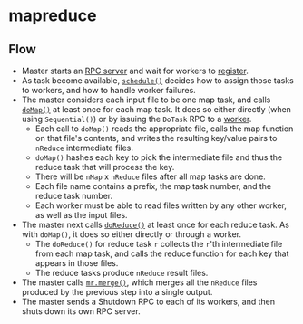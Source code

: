 # mapreduce

## Flow

- Master starts an [RPC server](master_rpc.go) and wait for workers to 
  [register](master.go).
- As task become available, [`schedule()`](schedule.go) decides how to assign
  those tasks to workers, and how to handle worker failures.
- The master considers each input file to be one map task, and calls 
  [`doMap()`](common_map.go) at least once for each map task. It does so
  either directly (when using `Sequential()`) or by issuing the `DoTask` RPC to a
  [worker](worker.go).
  - Each call to `doMap()` reads the appropriate file, calls the map function on
    that file's contents, and writes the resulting key/value pairs to `nReduce`
    intermediate files.
  - `doMap()` hashes each key to pick the intermediate file and thus the reduce
    task that will process the key.
  - There will be `nMap` x `nReduce` files after all map tasks are done.
  - Each file name contains a prefix, the map task number, and the reduce task
    number.
  - Each worker must be able to read files written by any other worker, as well
    as the input files.
- The master next calls [`doReduce()`](common_reduce.go) at least once for each
  reduce task. As with `doMap()`, it does so either directly or through a worker.
  - The `doReduce()` for reduce task `r` collects the `r`'th intermediate file from
    each map task, and calls the reduce function for each key that appears in
    those files.
  - The reduce tasks produce `nReduce` result files.
- The master calls [`mr.merge()`](master_splitmerge.go), which merges all the
  `nReduce` files produced by the previous step into a single output.
- The master sends a Shutdown RPC to each of its workers, and then shuts down
  its own RPC server.
